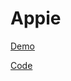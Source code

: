 # Appie 
[Demo](https://albonayn-task.vercel.app/)

[Code](https://github.com/Mustafa-isa/Albonayn-task)
